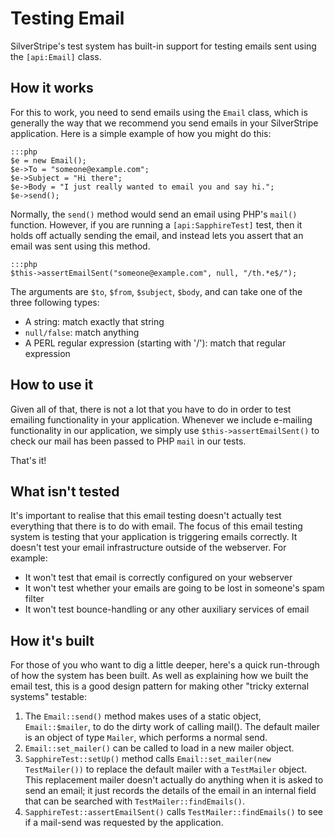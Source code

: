 # Testing Email

SilverStripe's test system has built-in support for testing emails sent using the `[api:Email]` class.

## How it works

For this to work, you need to send emails using the `Email` class,
which is generally the way that we recommend you send emails in your SilverStripe application.
Here is a simple example of how you might do this:

	:::php
	$e = new Email();
	$e->To = "someone@example.com";
	$e->Subject = "Hi there";
	$e->Body = "I just really wanted to email you and say hi.";
	$e->send();

Normally, the `send()` method would send an email using PHP's `mail()` function.
However, if you are running a `[api:SapphireTest]` test, then it holds off actually sending the email,
and instead lets you assert that an email was sent using this method.

	:::php
	$this->assertEmailSent("someone@example.com", null, "/th.*e$/");

The arguments are `$to`, `$from`, `$subject`, `$body`, and can take one of the three following types:

* A string: match exactly that string
* `null/false`: match anything
* A PERL regular expression (starting with '/'): match that regular expression

## How to use it

Given all of that, there is not a lot that you have to do in order to test emailing functionality in your application.
Whenever we include e-mailing functionality in our application,
we simply use `$this->assertEmailSent()` to check our mail has been passed to PHP `mail` in our tests.

That's it!

## What isn't tested

It's important to realise that this email testing doesn't actually test everything that there is to do with email.
The focus of this email testing system is testing that your application is triggering emails correctly.
It doesn't test your email infrastructure outside of the webserver. For example:

*  It won't test that email is correctly configured on your webserver
*  It won't test whether your emails are going to be lost in someone's spam filter
*  It won't test bounce-handling or any other auxiliary services of email

## How it's built

For those of you who want to dig a little deeper, here's a quick run-through of how the system has been built.
As well as explaining how we built the email test,
this is a good design pattern for making other "tricky external systems" testable:

1.  The `Email::send()` method makes uses of a static object, `Email::$mailer`, to do the dirty work of calling
mail().  The default mailer is an object of type `Mailer`, which performs a normal send.
2.  `Email::set_mailer()` can be called to load in a new mailer object.
3.  `SapphireTest::setUp()` method calls `Email::set_mailer(new TestMailer())` to replace the default mailer with a `TestMailer` object.  This replacement mailer doesn't actually do anything when it is asked to send an email; it just
records the details of the email in an internal field that can be searched with `TestMailer::findEmails()`.
4.  `SapphireTest::assertEmailSent()` calls `TestMailer::findEmails()` to see if a mail-send was requested by the
application.

